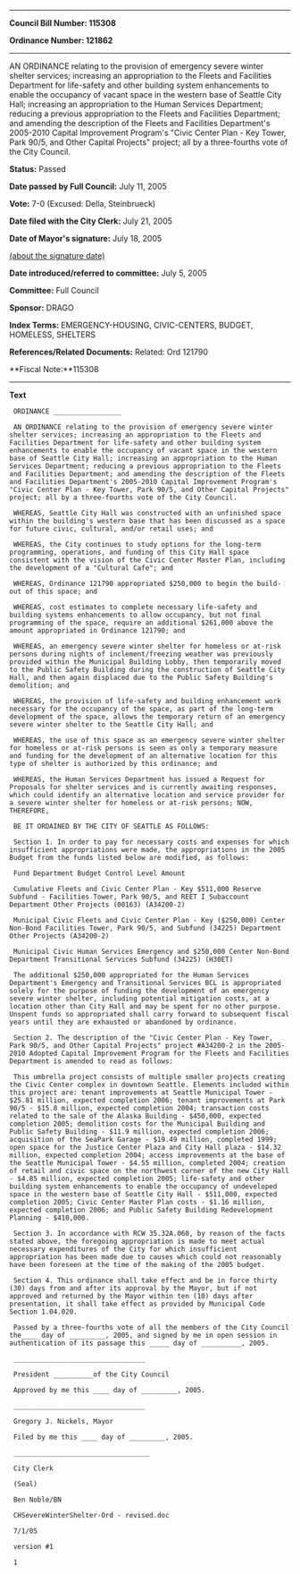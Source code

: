 

********

**Council Bill Number: 115308**
   
**Ordinance Number: 121862**
********

 AN ORDINANCE relating to the provision of emergency severe winter shelter services; increasing an appropriation to the Fleets and Facilities Department for life-safety and other building system enhancements to enable the occupancy of vacant space in the western base of Seattle City Hall; increasing an appropriation to the Human Services Department; reducing a previous appropriation to the Fleets and Facilities Department; and amending the description of the Fleets and Facilities Department's 2005-2010 Capital Improvement Program's "Civic Center Plan - Key Tower, Park 90/5, and Other Capital Projects" project; all by a three-fourths vote of the City Council.

**Status:** Passed
   
**Date passed by Full Council:** July 11, 2005
   
**Vote:** 7-0 (Excused: Della, Steinbrueck)
   
**Date filed with the City Clerk:** July 21, 2005
   
**Date of Mayor's signature:** July 18, 2005
   
[(about the signature date)](/~public/approvaldate.htm)
   
   
   
**Date introduced/referred to committee:** July 5, 2005
   
**Committee:** Full Council
   
**Sponsor:** DRAGO
   
   
**Index Terms:** EMERGENCY-HOUSING, CIVIC-CENTERS, BUDGET, HOMELESS, SHELTERS

**References/Related Documents:** Related: Ord 121790

**Fiscal Note:**115308

********

**Text**
   
```
 ORDINANCE _________________

 AN ORDINANCE relating to the provision of emergency severe winter shelter services; increasing an appropriation to the Fleets and Facilities Department for life-safety and other building system enhancements to enable the occupancy of vacant space in the western base of Seattle City Hall; increasing an appropriation to the Human Services Department; reducing a previous appropriation to the Fleets and Facilities Department; and amending the description of the Fleets and Facilities Department's 2005-2010 Capital Improvement Program's "Civic Center Plan - Key Tower, Park 90/5, and Other Capital Projects" project; all by a three-fourths vote of the City Council.

 WHEREAS, Seattle City Hall was constructed with an unfinished space within the building's western base that has been discussed as a space for future civic, cultural, and/or retail uses; and

 WHEREAS, the City continues to study options for the long-term programming, operations, and funding of this City Hall space consistent with the vision of the Civic Center Master Plan, including the development of a "Cultural Cafe"; and

 WHEREAS, Ordinance 121790 appropriated $250,000 to begin the build-out of this space; and

 WHEREAS, cost estimates to complete necessary life-safety and building systems enhancements to allow occupancy, but not final programming of the space, require an additional $261,000 above the amount appropriated in Ordinance 121790; and

 WHEREAS, an emergency severe winter shelter for homeless or at-risk persons during nights of inclement/freezing weather was previously provided within the Municipal Building Lobby, then temporarily moved to the Public Safety Building during the construction of Seattle City Hall, and then again displaced due to the Public Safety Building's demolition; and

 WHEREAS, the provision of life-safety and building enhancement work necessary for the occupancy of the space, as part of the long-term development of the space, allows the temporary return of an emergency severe winter shelter to the Seattle City Hall; and

 WHEREAS, the use of this space as an emergency severe winter shelter for homeless or at-risk persons is seen as only a temporary measure and funding for the development of an alternative location for this type of shelter is authorized by this ordinance; and

 WHEREAS, the Human Services Department has issued a Request for Proposals for shelter services and is currently awaiting responses, which could identify an alternative location and service provider for a severe winter shelter for homeless or at-risk persons; NOW, THEREFORE,

 BE IT ORDAINED BY THE CITY OF SEATTLE AS FOLLOWS:

 Section 1. In order to pay for necessary costs and expenses for which insufficient appropriations were made, the appropriations in the 2005 Budget from the funds listed below are modified, as follows:

 Fund Department Budget Control Level Amount

 Cumulative Fleets and Civic Center Plan - Key $511,000 Reserve Subfund - Facilities Tower, Park 90/5, and REET I Subaccount Department Other Projects (00163) (A34200-2)

 Municipal Civic Fleets and Civic Center Plan - Key ($250,000) Center Non-Bond Facilities Tower, Park 90/5, and Subfund (34225) Department Other Projects (A34200-2)

 Municipal Civic Human Services Emergency and $250,000 Center Non-Bond Department Transitional Services Subfund (34225) (H30ET)

 The additional $250,000 appropriated for the Human Services Department's Emergency and Transitional Services BCL is appropriated solely for the purpose of funding the development of an emergency severe winter shelter, including potential mitigation costs, at a location other than City Hall and may be spent for no other purpose. Unspent funds so appropriated shall carry forward to subsequent fiscal years until they are exhausted or abandoned by ordinance.

 Section 2. The description of the "Civic Center Plan - Key Tower, Park 90/5, and Other Capital Projects" project #A34200-2 in the 2005- 2010 Adopted Capital Improvement Program for the Fleets and Facilities Department is amended to read as follows:

 This umbrella project consists of multiple smaller projects creating the Civic Center complex in downtown Seattle. Elements included within this project are: tenant improvements at Seattle Municipal Tower - $25.81 million, expected completion 2006; tenant improvements at Park 90/5 - $15.8 million, expected completion 2004; transaction costs related to the sale of the Alaska Building - $450,000, expected completion 2005; demolition costs for the Municipal Building and Public Safety Building - $11.9 million, expected completion 2006; acquisition of the SeaPark Garage - $19.49 million, completed 1999; open space for the Justice Center Plaza and City Hall plaza - $14.32 million, expected completion 2004; access improvements at the base of the Seattle Municipal Tower - $4.55 million, completed 2004; creation of retail and civic space on the northwest corner of the new City Hall - $4.85 million, expected completion 2005; life-safety and other building system enhancements to enable the occupancy of undeveloped space in the western base of Seattle City Hall - $511,000, expected completion 2005; Civic Center Master Plan costs - $1.16 million, expected completion 2006; and Public Safety Building Redevelopment Planning - $410,000.

 Section 3. In accordance with RCW 35.32A.060, by reason of the facts stated above, the foregoing appropriation is made to meet actual necessary expenditures of the City for which insufficient appropriation has been made due to causes which could not reasonably have been foreseen at the time of the making of the 2005 budget.

 Section 4. This ordinance shall take effect and be in force thirty (30) days from and after its approval by the Mayor, but if not approved and returned by the Mayor within ten (10) days after presentation, it shall take effect as provided by Municipal Code Section 1.04.020.

 Passed by a three-fourths vote of all the members of the City Council the____ day of _________, 2005, and signed by me in open session in authentication of its passage this _____ day of __________, 2005.

 _________________________________

 President __________of the City Council

 Approved by me this ____ day of _________, 2005.

 _________________________________

 Gregory J. Nickels, Mayor

 Filed by me this ____ day of _________, 2005.

 __________________________________

 City Clerk

 (Seal)

 Ben Noble/BN

 CHSevereWinterShelter-Ord - revised.doc

 7/1/05

 version #1

 1

```
